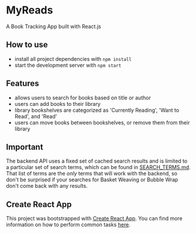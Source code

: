 # MyReads

A Book Tracking App built with React.js

## How to use
* install all project dependencies with `npm install`
* start the development server with `npm start`

## Features
- allows users to search for books based on title or author
- users can add books to their library
- library bookshelves are categorized as  'Currently Reading', 'Want to Read', and 'Read'
- users can move books between bookshelves, or remove them from their library

## Important
The backend API uses a fixed set of cached search results and is limited to a particular set of search terms, which can be found in [SEARCH_TERMS.md](SEARCH_TERMS.md). That list of terms are the _only_ terms that will work with the backend, so don't be surprised if your searches for Basket Weaving or Bubble Wrap don't come back with any results.

## Create React App

This project was bootstrapped with [Create React App](https://github.com/facebookincubator/create-react-app). You can find more information on how to perform common tasks [here](https://github.com/facebookincubator/create-react-app/blob/master/packages/react-scripts/template/README.md).

